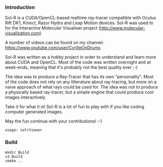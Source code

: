 ### Introduction
Sol-R is a CUDA/OpenCL-based realtime ray-tracer compatible with Oculus Rift DK1, Kinect, Razor Hydra and Leap Motion devices.
Sol-R was used to for the Interactive Molecular Visualiser project (http://www.molecular-visualization.com)

A number of videos can be found on my channel: https://www.youtube.com/user/CyrilleOnDrums

Sol-R was written as a hobby project in order to understand and learn more about CUDA and OpenCL. Most of the code was written overnight and at week-ends, meaning that it's probably not the best quality ever ;-)

The idea was to produce a Ray-Tracer that has its own "personality". Most of the code does not rely on any litterature about ray-tracing, but more on a naive approach of what rays could be used for. The idea was not to produce a physically based ray-tracer, but a simple engine that could produce cool images interactively.

Take it for what it is! Sol-R is a lot of fun to play with if you like coding computer generated images.

May the fun continue with your contributions! :-)

```
usage: solrViewer
```

### Build
```
mkdir Build
cd Build
cmake ..
```
